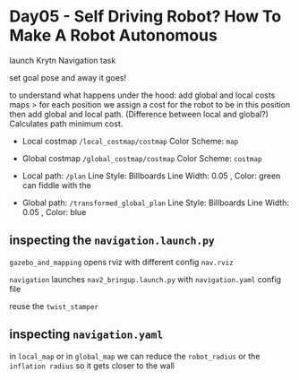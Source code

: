 # Day05 - Self Driving Robot? How To Make A Robot Autonomous

launch Krytn Navigation task

set goal pose and away it goes!

to understand what happens under the hood: add global and local costs maps > for each position we assign a cost for the robot to be in this position then add global and local path. (Difference between local and global?) Calculates path minimum cost. 

* Local costmap `/local_costmap/costmap` Color Scheme: `map`

* Global costmap `/global_costmap/costmap` Color Scheme: `costmap`

* Local path: `/plan` Line Style: Billboards Line Width: 0.05 , Color: green 
  can fiddle with the 
* Global path: `/transformed_global_plan` Line Style: Billboards Line Width: 0.05 , Color: blue 

## inspecting the `navigation.launch.py`

`gazebo_and_mapping` opens rviz with different config `nav.rviz`

`navigation` launches `nav2_bringup.launch.py` with `navigation.yaml` config file

reuse the `twist_stamper`

## inspecting `navigation.yaml`

in `local_map` or in `global_map` we can reduce the `robot_radius` or the `inflation radius` so it gets closer to the wall
